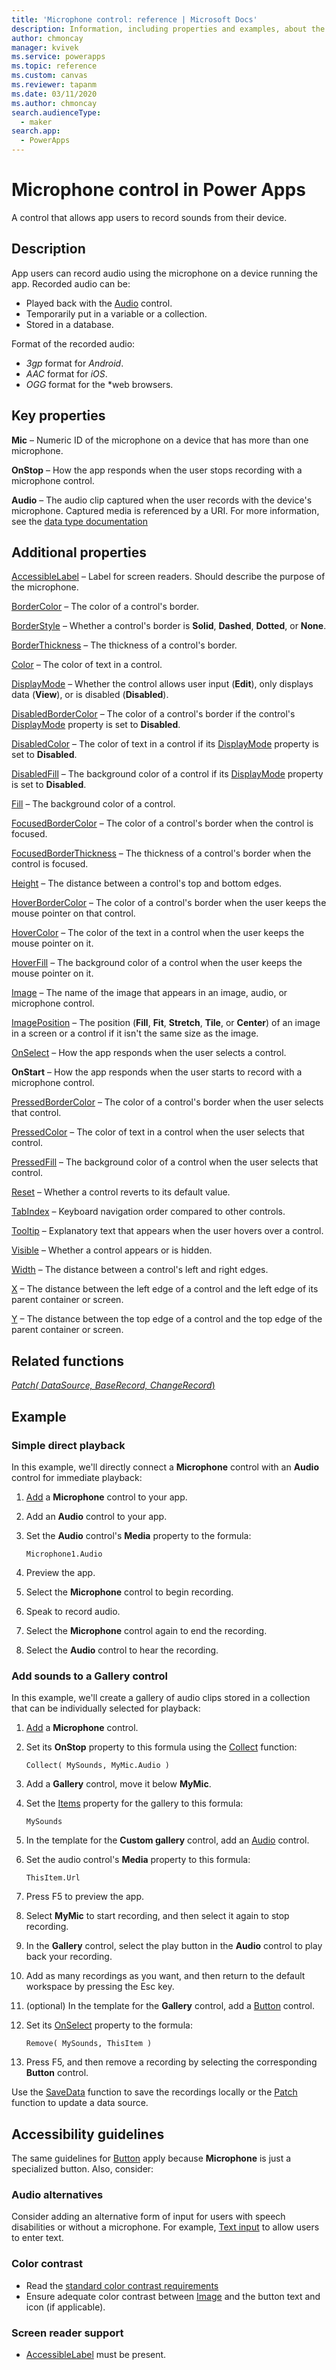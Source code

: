 ```yaml
---
title: 'Microphone control: reference | Microsoft Docs'
description: Information, including properties and examples, about the Microphone control
author: chmoncay
manager: kvivek
ms.service: powerapps
ms.topic: reference
ms.custom: canvas
ms.reviewer: tapanm
ms.date: 03/11/2020
ms.author: chmoncay
search.audienceType: 
  - maker
search.app: 
  - PowerApps
---
```

# Microphone control in Power Apps

A control that allows app users to record sounds from their device.

## Description

App users can record audio using the microphone on a device running the app. Recorded audio can be:

- Played back with the [Audio](control-audio-video.md) control.
- Temporarily put in a variable or a collection.
- Stored in a database.

Format of the recorded audio:

- *3gp* format for *Android*.
- *AAC* format for *iOS*.
- *OGG* format for the *web browsers.

## Key properties

**Mic** – Numeric ID of the microphone on a device that has more than one microphone.

**OnStop** – How the app responds when the user stops recording with a microphone control.

**Audio** – The audio clip captured when the user records with the device's microphone. Captured media is referenced by a URI. For more information, see the [data type documentation](../functions/data-types.md#uris-for-images-and-other-media)

## Additional properties

[AccessibleLabel](properties-accessibility.md) – Label for screen readers. Should describe the purpose of the microphone.

[BorderColor](properties-color-border.md) – The color of a control's border.

[BorderStyle](properties-color-border.md) – Whether a control's border is **Solid**, **Dashed**, **Dotted**, or **None**.

[BorderThickness](properties-color-border.md) – The thickness of a control's border.

[Color](properties-color-border.md) – The color of text in a control.

[DisplayMode](properties-core.md) – Whether the control allows user input (**Edit**), only displays data (**View**), or is disabled (**Disabled**).

[DisabledBorderColor](properties-color-border.md) – The color of a control's border if the control's [DisplayMode](properties-core.md) property is set to **Disabled**.

[DisabledColor](properties-color-border.md) – The color of text in a control if its [DisplayMode](properties-core.md) property is set to **Disabled**.

[DisabledFill](properties-color-border.md) – The background color of a control if its [DisplayMode](properties-core.md) property is set to **Disabled**.

[Fill](properties-color-border.md) – The background color of a control.

[FocusedBorderColor](properties-color-border.md) – The color of a control's border when the control is focused.

[FocusedBorderThickness](properties-color-border.md) – The thickness of a control's border when the control is focused.

[Height](properties-size-location.md) – The distance between a control's top and bottom edges.

[HoverBorderColor](properties-color-border.md) – The color of a control's border when the user keeps the mouse pointer on that control.

[HoverColor](properties-color-border.md) – The color of the text in a control when the user keeps the mouse pointer on it.

[HoverFill](properties-color-border.md) – The background color of a control when the user keeps the mouse pointer on it.

[Image](properties-visual.md) – The name of the image that appears in an image, audio, or microphone control.

[ImagePosition](properties-visual.md) – The position (**Fill**, **Fit**, **Stretch**, **Tile**, or **Center**) of an image in a screen or a control if it isn't the same size as the image.

[OnSelect](properties-core.md) – How the app responds when the user selects a control.

**OnStart** – How the app responds when the user starts to record with a microphone control.

[PressedBorderColor](properties-color-border.md) – The color of a control's border when the user selects that control.

[PressedColor](properties-color-border.md) – The color of text in a control when the user selects that control.

[PressedFill](properties-color-border.md) – The background color of a control when the user selects that control.

[Reset](properties-core.md) – Whether a control reverts to its default value.

[TabIndex](properties-accessibility.md) – Keyboard navigation order compared to other controls.

[Tooltip](properties-core.md) – Explanatory text that appears when the user hovers over a control.

[Visible](properties-core.md) – Whether a control appears or is hidden.

[Width](properties-size-location.md) – The distance between a control's left and right edges.

[X](properties-size-location.md) – The distance between the left edge of a control and the left edge of its parent container or screen.

[Y](properties-size-location.md) – The distance between the top edge of a control and the top edge of the parent container or screen.

## Related functions

[*Patch( DataSource, BaseRecord, ChangeRecord*)](../functions/function-patch.md)

## Example

### Simple direct playback

In this example, we'll directly connect a **Microphone** control with an **Audio** control for immediate playback:

1. [Add](../add-configure-controls.md) a **Microphone** control to your app.
1. Add an **Audio** control to your app.
1. Set the **Audio** control's **Media** property to the formula:

    ```
    Microphone1.Audio
    ```

1. Preview the app.
1. Select the **Microphone** control to begin recording.
1. Speak to record audio.
1. Select the **Microphone** control again to end the recording.
1. Select the **Audio** control to hear the recording.  

### Add sounds to a Gallery control

In this example, we'll create a gallery of audio clips stored in a collection that can be individually selected for playback:

1. [Add](../add-configure-controls.md) a **Microphone** control.

1. Set its **OnStop** property to this formula using the [Collect](../functions/function-clear-collect-clearcollect.md) function:

    ```
    Collect( MySounds, MyMic.Audio )
    ```

1. Add a **Gallery** control, move it below **MyMic**.

1. Set the [Items](properties-core.md) property for the gallery to this formula:

    ```
    MySounds
    ```

1. In the template for the **Custom gallery** control, add an [Audio](control-audio-video.md) control.

1. Set the audio control's **Media** property to this formula:

    ```
    ThisItem.Url
    ```

1. Press F5 to preview the app.

1. Select **MyMic** to start recording, and then select it again to stop recording.

1. In the **Gallery** control, select the play button in the **Audio** control to play back your recording.

1. Add as many recordings as you want, and then return to the default workspace by pressing the Esc key.

1. (optional) In the template for the **Gallery** control, add a [Button](control-button.md) control.

1. Set its [OnSelect](properties-core.md) property to the formula:

    ```
    Remove( MySounds, ThisItem )
    ```

1. Press F5, and then remove a recording by selecting the corresponding **Button** control.

Use the [SaveData](../functions/function-savedata-loaddata.md) function to save the recordings locally or the [Patch](../functions/function-patch.md) function to update a data source.

## Accessibility guidelines

The same guidelines for [Button](control-button.md)  apply because **Microphone** is just a specialized button. Also, consider:

### Audio alternatives

Consider adding an alternative form of input for users with speech disabilities or without a microphone. For example, [Text input](control-text-input.md) to allow users to enter text.

### Color contrast

- Read the [standard color contrast requirements](../accessible-apps-color.md)
- Ensure adequate color contrast between [Image](properties-visual.md) and the button text and icon (if applicable).

### Screen reader support

- [AccessibleLabel](properties-accessibility.md) must be present.
